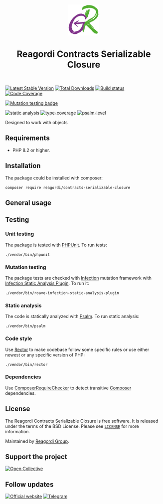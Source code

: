 <p align="center">
    <a href="https://github.com/reagordi" target="_blank">
        <img src="https://raw.githubusercontent.com/reagordi/docs/main/images/logo.png" alt="Reagordi" height="100px">
    </a>
    <h1 align="center">Reagordi Contracts Serializable Closure</h1>
    <br>
</p>

[![Latest Stable Version](https://poser.pugx.org/reagordi/contracts-serializable-closure/v/stable.png)](https://packagist.org/packages/reagordi/contracts-serializable-closure)
[![Total Downloads](https://poser.pugx.org/reagordi/contracts-serializable-closure/downloads.png)](https://packagist.org/packages/reagordi/contracts-serializable-closure)
[![Build status](https://github.com/reagordi/contracts-serializable-closure/workflows/build/badge.svg)](https://github.com/reagordi/contracts-serializable-closure/actions?query=workflow%3Abuild)
[![Code Coverage](https://codecov.io/gh/reagordi/contracts-serializable-closure/branch/master/graph/badge.svg)](https://codecov.io/gh/reagordi/contracts-serializable-closure)

[![Mutation testing badge](https://img.shields.io/endpoint?style=flat&url=https%3A%2F%2Fbadge-api.stryker-mutator.io%2Fgithub.com%2Freagordi%2Fcontracts-serializable-closure%2Fmain)](https://dashboard.stryker-mutator.io/reports/github.com/reagordi/contracts-serializable-closure/main)

[![static analysis](https://github.com/reagordi/contracts-serializable-closure/workflows/static%20analysis/badge.svg)](https://github.com/reagordi/contracts-serializable-closure/actions?query=workflow%3A%22static+analysis%22)
[![type-coverage](https://shepherd.dev/github/reagordi/contracts-serializable-closure/coverage.svg)](https://shepherd.dev/github/reagordi/contracts-serializable-closure)
[![psalm-level](https://shepherd.dev/github/reagordi/contracts-serializable-closure/level.svg)](https://shepherd.dev/github/reagordi/contracts-serializable-closure)

Designed to work with objects

## Requirements

- PHP 8.2 or higher.

## Installation

The package could be installed with composer:

```shell
composer require reagordi/contracts-serializable-closure
```

## General usage

## Testing

### Unit testing

The package is tested with [PHPUnit](https://phpunit.de/). To run tests:

```shell
./vendor/bin/phpunit
```

### Mutation testing

The package tests are checked with [Infection](https://infection.github.io/) mutation framework with
[Infection Static Analysis Plugin](https://github.com/Roave/infection-static-analysis-plugin). To run it:

```shell
./vendor/bin/roave-infection-static-analysis-plugin
```

### Static analysis

The code is statically analyzed with [Psalm](https://psalm.dev/). To run static analysis:

```shell
./vendor/bin/psalm
```

### Code style

Use [Rector](https://github.com/rectorphp/rector) to make codebase follow some specific rules or
use either newest or any specific version of PHP:

```shell
./vendor/bin/rector
```

### Dependencies

Use [ComposerRequireChecker](https://github.com/maglnet/ComposerRequireChecker) to detect transitive
[Composer](https://getcomposer.org/) dependencies.

## License

The Reagordi Contracts Serializable Closure is free software. It is released under the terms of the BSD License.
Please see [`LICENSE`](./LICENSE.md) for more information.

Maintained by [Reagordi Group](https://reagordi.com/).

## Support the project

[![Open Collective](https://img.shields.io/badge/Open%20Collective-sponsor-7eadf1?logo=open%20collective&logoColor=7eadf1&labelColor=555555)](https://opencollective.com/reagordi)

## Follow updates

[![Official website](https://img.shields.io/badge/Powered_by-Reagordi_Framework-green.svg?style=flat)](https://reagordi.com/)
[![Telegram](https://img.shields.io/badge/telegram-join-1DA1F2?style=flat&logo=telegram)](https://t.me/reagordi_community)

